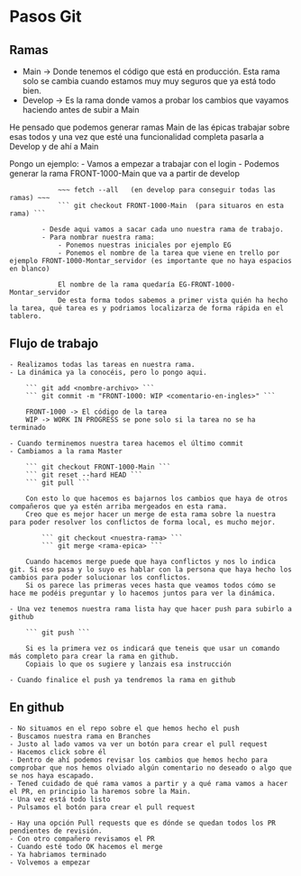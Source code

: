 # Pasos Git

## Ramas

   - Main -> Donde tenemos el código que está en producción. Esta rama solo se cambia cuando estamos muy muy seguros que ya está todo bien.
   - Develop -> Es la rama donde vamos a probar los cambios que vayamos haciendo antes de subir a Main
   
   He pensado que podemos generar ramas Main de las épicas trabajar sobre esas todos y una vez que esté una funcionalidad completa pasarla a Develop y de ahí a Main

   Pongo un ejemplo:
        - Vamos a empezar a trabajar con el login 
            - Podemos generar la rama FRONT-1000-Main que va a partir de develop
                     
                ~~~ fetch --all   (en develop para conseguir todas las ramas) ~~~
                ``` git checkout FRONT-1000-Main  (para situaros en esta rama) ```
            
            - Desde aqui vamos a sacar cada uno nuestra rama de trabajo. 
            - Para nombrar nuestra rama:
                - Ponemos nuestras iniciales por ejemplo EG
                - Ponemos el nombre de la tarea que viene en trello por ejemplo FRONT-1000-Montar_servidor (es importante que no haya espacios en blanco)

                El nombre de la rama quedaría EG-FRONT-1000-Montar_servidor
                De esta forma todos sabemos a primer vista quién ha hecho la tarea, qué tarea es y podriamos localizarza de forma rápida en el tablero.

## Flujo de trabajo

    - Realizamos todas las tareas en nuestra rama.
    - La dinámica ya la conocéis, pero lo pongo aqui. 
        
        ``` git add <nombre-archivo> ```
        ``` git commit -m "FRONT-1000: WIP <comentario-en-ingles>" ``` 
        
        FRONT-1000 -> El código de la tarea
        WIP -> WORK IN PROGRESS se pone solo si la tarea no se ha terminado 

    - Cuando terminemos nuestra tarea hacemos el último commit
    - Cambiamos a la rama Master 
        
        ``` git checkout FRONT-1000-Main ```
        ``` git reset --hard HEAD ```
        ``` git pull ```

        Con esto lo que hacemos es bajarnos los cambios que haya de otros compañeros que ya estén arriba mergeados en esta rama.
        Creo que es mejor hacer un merge de esta rama sobre la nuestra para poder resolver los conflictos de forma local, es mucho mejor.
        
            ``` git checkout <nuestra-rama> ```
            ``` git merge <rama-epica> ```
        
        Cuando hacemos merge puede que haya conflictos y nos lo indica git. Si eso pasa y lo suyo es hablar con la persona que haya hecho los cambios para poder solucionar los conflictos. 
        Si os parece las primeras veces hasta que veamos todos cómo se hace me podéis preguntar y lo hacemos juntos para ver la dinámica.

    - Una vez tenemos nuestra rama lista hay que hacer push para subirlo a github
        
        ``` git push ```
        
        Si es la primera vez os indicará que teneis que usar un comando más completo para crear la rama en github. 
        Copiais lo que os sugiere y lanzais esa instrucción

    - Cuando finalice el push ya tendremos la rama en github



## En github

    - No situamos en el repo sobre el que hemos hecho el push
    - Buscamos nuestra rama en Branches
    - Justo al lado vamos va ver un botón para crear el pull request
    - Hacemos click sobre él
    - Dentro de ahí podemos revisar los cambios que hemos hecho para comprobar que nos hemos olviado algún comentario no deseado o algo que se nos haya escapado.
    - Tened cuidado de qué rama vamos a partir y a qué rama vamos a hacer el PR, en principio la haremos sobre la Main. 
    - Una vez está todo listo
    - Pulsamos el botón para crear el pull request

    - Hay una opción Pull requests que es dónde se quedan todos los PR pendientes de revisión. 
    - Con otro compañero revisamos el PR 
    - Cuando esté todo OK hacemos el merge 
    - Ya habriamos terminado
    - Volvemos a empezar

    


